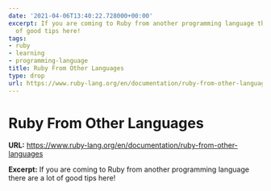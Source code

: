 ```yaml
---
date: '2021-04-06T13:40:22.728000+00:00'
excerpt: If you are coming to Ruby from another programming language there are a lot
  of good tips here!
tags:
- ruby
- learning
- programming-language
title: Ruby From Other Languages
type: drop
url: https://www.ruby-lang.org/en/documentation/ruby-from-other-languages
---
```


# Ruby From Other Languages

**URL:** https://www.ruby-lang.org/en/documentation/ruby-from-other-languages

**Excerpt:** If you are coming to Ruby from another programming language there are a lot of good tips here!

